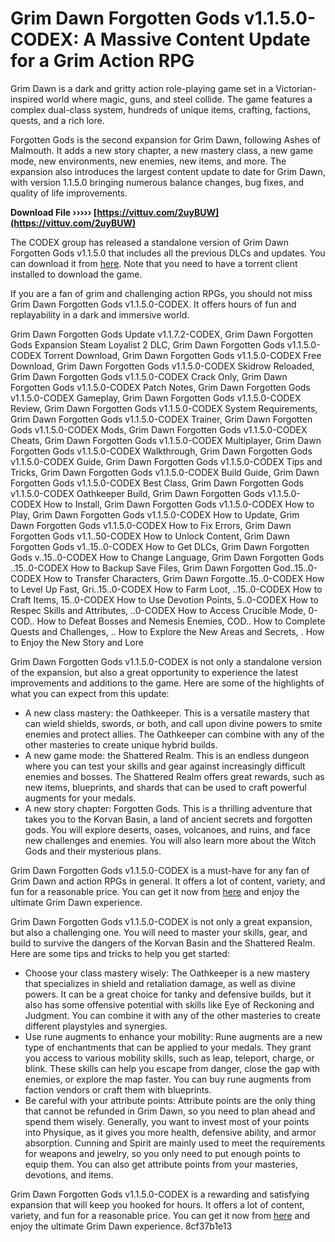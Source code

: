# Grim Dawn Forgotten Gods v1.1.5.0-CODEX: A Massive Content Update for a Grim Action RPG
 
Grim Dawn is a dark and gritty action role-playing game set in a Victorian-inspired world where magic, guns, and steel collide. The game features a complex dual-class system, hundreds of unique items, crafting, factions, quests, and a rich lore.
 
Forgotten Gods is the second expansion for Grim Dawn, following Ashes of Malmouth. It adds a new story chapter, a new mastery class, a new game mode, new environments, new enemies, new items, and more. The expansion also introduces the largest content update to date for Grim Dawn, with version 1.1.5.0 bringing numerous balance changes, bug fixes, and quality of life improvements.
 
**Download File ››››› [https://vittuv.com/2uyBUW](https://vittuv.com/2uyBUW)**


 
The CODEX group has released a standalone version of Grim Dawn Forgotten Gods v1.1.5.0 that includes all the previous DLCs and updates. You can download it from [here](https://codexreloaded.com/grim-dawn-forgotten-gods-v1-1-5-0-codex-filecrypt/). Note that you need to have a torrent client installed to download the game.
 
If you are a fan of grim and challenging action RPGs, you should not miss Grim Dawn Forgotten Gods v1.1.5.0-CODEX. It offers hours of fun and replayability in a dark and immersive world.
 
Grim Dawn Forgotten Gods Update v1.1.7.2-CODEX,  Grim Dawn Forgotten Gods Expansion Steam Loyalist 2 DLC,  Grim Dawn Forgotten Gods v1.1.5.0-CODEX Torrent Download,  Grim Dawn Forgotten Gods v1.1.5.0-CODEX Free Download,  Grim Dawn Forgotten Gods v1.1.5.0-CODEX Skidrow Reloaded,  Grim Dawn Forgotten Gods v1.1.5.0-CODEX Crack Only,  Grim Dawn Forgotten Gods v1.1.5.0-CODEX Patch Notes,  Grim Dawn Forgotten Gods v1.1.5.0-CODEX Gameplay,  Grim Dawn Forgotten Gods v1.1.5.0-CODEX Review,  Grim Dawn Forgotten Gods v1.1.5.0-CODEX System Requirements,  Grim Dawn Forgotten Gods v1.1.5.0-CODEX Trainer,  Grim Dawn Forgotten Gods v1.1.5.0-CODEX Mods,  Grim Dawn Forgotten Gods v1.1.5.0-CODEX Cheats,  Grim Dawn Forgotten Gods v1.1.5.0-CODEX Multiplayer,  Grim Dawn Forgotten Gods v1.1.5.0-CODEX Walkthrough,  Grim Dawn Forgotten Gods v1.1.5.0-CODEX Guide,  Grim Dawn Forgotten Gods v1.1.5.0-CODEX Tips and Tricks,  Grim Dawn Forgotten Gods v1.1.5.0-CODEX Build Guide,  Grim Dawn Forgotten Gods v1.1.5.0-CODEX Best Class,  Grim Dawn Forgotten Gods v1.1.5.0-CODEX Oathkeeper Build,  Grim Dawn Forgotten Gods v1.1.5.0-CODEX How to Install,  Grim Dawn Forgotten Gods v1.1.5.0-CODEX How to Play,  Grim Dawn Forgotten Gods v1.1.5.0-CODEX How to Update,  Grim Dawn Forgotten Gods v1.1.5.0-CODEX How to Fix Errors,  Grim Dawn Forgotten Gods v1.1..50-CODEX How to Unlock Content,  Grim Dawn Forgotten Gods v1..15..0-CODEX How to Get DLCs,  Grim Dawn Forgotten Gods v..15..0-CODEX How to Change Language,  Grim Dawn Forgotten Gods ..15..0-CODEX How to Backup Save Files,  Grim Dawn Forgotten God..15..0-CODEX How to Transfer Characters,  Grim Dawn Forgotte..15..0-CODEX How to Level Up Fast,  Gri..15..0-CODEX How to Farm Loot,  ..15..0-CODEX How to Craft Items,  15..0-CODEX How to Use Devotion Points,  5..0-CODEX How to Respec Skills and Attributes,  ..0-CODEX How to Access Crucible Mode,  0-COD.. How to Defeat Bosses and Nemesis Enemies,  COD.. How to Complete Quests and Challenges,  .. How to Explore the New Areas and Secrets,  . How to Enjoy the New Story and Lore

Grim Dawn Forgotten Gods v1.1.5.0-CODEX is not only a standalone version of the expansion, but also a great opportunity to experience the latest improvements and additions to the game. Here are some of the highlights of what you can expect from this update:
 
- A new class mastery: the Oathkeeper. This is a versatile mastery that can wield shields, swords, or both, and call upon divine powers to smite enemies and protect allies. The Oathkeeper can combine with any of the other masteries to create unique hybrid builds.
- A new game mode: the Shattered Realm. This is an endless dungeon where you can test your skills and gear against increasingly difficult enemies and bosses. The Shattered Realm offers great rewards, such as new items, blueprints, and shards that can be used to craft powerful augments for your medals.
- A new story chapter: Forgotten Gods. This is a thrilling adventure that takes you to the Korvan Basin, a land of ancient secrets and forgotten gods. You will explore deserts, oases, volcanoes, and ruins, and face new challenges and enemies. You will also learn more about the Witch Gods and their mysterious plans.

Grim Dawn Forgotten Gods v1.1.5.0-CODEX is a must-have for any fan of Grim Dawn and action RPGs in general. It offers a lot of content, variety, and fun for a reasonable price. You can get it now from [here](https://codexreloaded.com/grim-dawn-forgotten-gods-v1-1-5-0-codex-filecrypt/) and enjoy the ultimate Grim Dawn experience.

Grim Dawn Forgotten Gods v1.1.5.0-CODEX is not only a great expansion, but also a challenging one. You will need to master your skills, gear, and build to survive the dangers of the Korvan Basin and the Shattered Realm. Here are some tips and tricks to help you get started:

- Choose your class mastery wisely: The Oathkeeper is a new mastery that specializes in shield and retaliation damage, as well as divine powers. It can be a great choice for tanky and defensive builds, but it also has some offensive potential with skills like Eye of Reckoning and Judgment. You can combine it with any of the other masteries to create different playstyles and synergies.
- Use rune augments to enhance your mobility: Rune augments are a new type of enchantments that can be applied to your medals. They grant you access to various mobility skills, such as leap, teleport, charge, or blink. These skills can help you escape from danger, close the gap with enemies, or explore the map faster. You can buy rune augments from faction vendors or craft them with blueprints.
- Be careful with your attribute points: Attribute points are the only thing that cannot be refunded in Grim Dawn, so you need to plan ahead and spend them wisely. Generally, you want to invest most of your points into Physique, as it gives you more health, defensive ability, and armor absorption. Cunning and Spirit are mainly used to meet the requirements for weapons and jewelry, so you only need to put enough points to equip them. You can also get attribute points from your masteries, devotions, and items.

Grim Dawn Forgotten Gods v1.1.5.0-CODEX is a rewarding and satisfying expansion that will keep you hooked for hours. It offers a lot of content, variety, and fun for a reasonable price. You can get it now from [here](https://codexreloaded.com/grim-dawn-forgotten-gods-v1-1-5-0-codex-filecrypt/) and enjoy the ultimate Grim Dawn experience.
 8cf37b1e13
 
